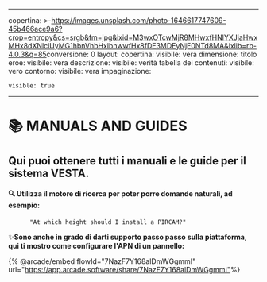 * * *

copertina: >-<https://images.unsplash.com/photo-1646617747609-45b466ace9a6?crop=entropy&cs=srgb&fm=jpg&ixid=M3wxOTcwMjR8MHwxfHNlYXJjaHwxMHx8dXNlciUyMG1hbnVhbHxlbnwwfHx8fDE3MDEyNjE0NTd8MA&ixlib=rb-4.0.3&q=85>conversione: 0
layout: copertina: visibile: vera dimensione: titolo eroe: visibile: vera descrizione: visibile: verità tabella dei contenuti: visibile: vero contorno: visibile: vera impaginazione:

    visible: true

* * *

# 📚 MANUALS AND GUIDES

## Qui puoi ottenere tutti i manuali e le guide per il sistema VESTA.

#### 🔍 Utilizza il motore di ricerca per poter porre domande naturali, ad esempio:

          "At which height should I install a PIRCAM?"

✨**Sono anche in grado di darti supporto passo passo sulla piattaforma, qui ti mostro come configurare l'APN di un pannello:**

{% @arcade/embed flowId="7NazF7Y168alDmWGgmmI" url="<https://app.arcade.software/share/7NazF7Y168alDmWGgmmI">%}
